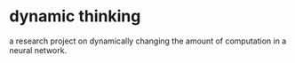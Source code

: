 # dynamic thinking

a research project on dynamically changing the amount of computation in a neural network.

